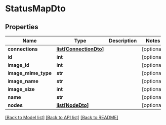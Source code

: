 # StatusMapDto

## Properties
Name | Type | Description | Notes
------------ | ------------- | ------------- | -------------
**connections** | [**list[ConnectionDto]**](ConnectionDto.md) |  | [optional] 
**id** | **int** |  | [optional] 
**image_id** | **int** |  | [optional] 
**image_mime_type** | **str** |  | [optional] 
**image_name** | **str** |  | [optional] 
**image_size** | **int** |  | [optional] 
**name** | **str** |  | [optional] 
**nodes** | [**list[NodeDto]**](NodeDto.md) |  | [optional] 

[[Back to Model list]](../README.md#documentation-for-models) [[Back to API list]](../README.md#documentation-for-api-endpoints) [[Back to README]](../README.md)


